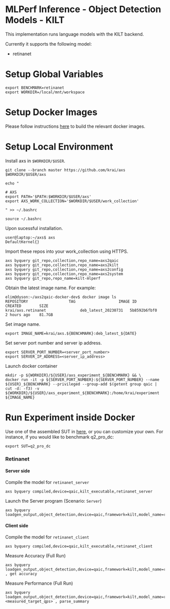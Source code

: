 # MLPerf Inference - Object Detection Models - KILT
This implementation runs language models with the KILT backend.

Currently it supports the following model:
- retinanet

# Setup Global Variables
```
export BENCHMARK=retinanet
export WORKDIR=/local/mnt/workspace
```

# Setup Docker Images
Please follow instructions [here](https://github.com/krai/axs2qaic-docker) to build the relevant docker images.

# Setup Local Environment
Install axs in `$WORKDIR/$USER`.
```
git clone --branch master https://github.com/krai/axs $WORKDIR/$USER/axs
```

```
echo "

# AXS
export PATH='$PATH:$WORKDIR/$USER/axs'
export AXS_WORK_COLLECTION='$WORKDIR/$USER/work_collection' 

" >> ~/.bashrc
```

```
source ~/.bashrc
```

Upon sucessful installation.
```
user@laptop:~/axs$ axs
DefaultKernel{}
```

Import these repos into your work_collection using HTTPS.
```
axs byquery git_repo,collection,repo_name=axs2qaic
axs byquery git_repo,collection,repo_name=axs2kilt
axs byquery git_repo,collection,repo_name=axs2config
axs byquery git_repo,collection,repo_name=axs2system
axs byquery git_repo,repo_name=kilt-mlperf
```

Obtain the latest image name. For example:
```
elim@dyson:~/axs2qaic-docker-dev$ docker image ls
REPOSITORY                  TAG                   IMAGE ID       CREATED        SIZE
krai/axs.retinanet               deb_latest_20230731   5b8592b6fbf0   2 hours ago    81.7GB
```

Set image name.
```
export IMAGE_NAME=krai/axs.${BENCHMARK}:deb_latest_${DATE}
```

Set server port number and server ip address.
```
export SERVER_PORT_NUMBER=<server_port_number>
export SERVER_IP_ADDRESS=<server_ip_address>
```

Launch docker container
```
mkdir -p ${WORKDIR}/${USER}/axs_experiment_${BENCHMARK} && \
docker run -it -p ${SERVER_PORT_NUMBER}:${SERVER_PORT_NUMBER} --name ${USER}_${BENCHMARK} --privileged --group-add $(getent group qaic | cut -d: -f3) -v ${WORKDIR}/${USER}/axs_experiment_${BENCHMARK}:/home/krai/experiment ${IMAGE_NAME}
```

# Run Experiment inside Docker
Use one of the assembled SUT in [here](https://github.com/krai/axs2config), or you can customize your own. For instance, if you would like to benchmark q2_pro_dc:
```
export SUT=q2_pro_dc
```

### Retinanet
#### Server side

Compile the model for `retinanet_server`
```
axs byquery compiled,device=qaic,kilt_executable,retinanet_server
```
Launch the Server program (Scenario: `Server`)
```
axs byquery loadgen_output,object_detection,device=qaic,framework=kilt,model_name=retinanet,loadgen_mode=AccuracyOnly,loadgen_scenario=Server,sut_name=${SUT},flavour=retinanet_server,network_server_port=${SERVER_PORT_NUMBER},network_num_sockets=8,recommended_batch_size=200,kilt_unique_server_id=KILT_Network_SUT
```

#### Client side

Compile the model for `retinanet_client`
```
axs byquery compiled,device=qaic,kilt_executable,retinanet_client
```

Measure Accuracy (Full Run)
```
axs byquery loadgen_output,object_detection,device=qaic,framework=kilt,model_name=retinanet,loadgen_mode=AccuracyOnly,loadgen_scenario=Server,sut_name=${SUT},flavour=retinanet_client,fan=null,setting_fan=null,fan_rpm=null,vc=null,actual_vc_dec=null,vc_set=null,network_server_port=${SERVER_PORT_NUMBER},network_server_ip_address=${SERVER_IP_ADDRESS},network_num_sockets=8 , get accuracy
```

Measure Performance (Full Run)
```
axs byquery loadgen_output,object_detection,device=qaic,framework=kilt,model_name=retinanet,loadgen_mode=PerformanceOnly,loadgen_scenario=Server,sut_name=${SUT},flavour=retinanet_client,fan=null,setting_fan=null,fan_rpm=null,vc=null,actual_vc_dec=null,vc_set=null,network_server_port=${SERVER_PORT_NUMBER},network_server_ip_address=${SERVER_IP_ADDRESS},network_num_sockets=8,loadgen_target_qps=<measured_target_qps> , parse_summary
```


